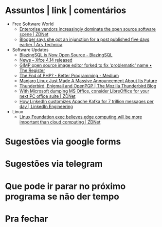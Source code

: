
Assuntos | link | comentários
=============================
* Free Software World
  * [Enterprise vendors increasingly dominate the open source software scene | ZDNet](https://www.zdnet.com/article/enterprise-vendors-now-dominate-the-open-source-software-scene/)
  * [Blogger says she got an injunction for a post published five days earlier | Ars Technica](https://arstechnica.com/tech-policy/2019/08/blogger-says-she-got-an-injunction-for-a-post-published-five-days-earlier/)
* Software Updates
  * [BlazingSQL is Now Open Source - BlazingSQL](https://blog.blazingdb.com/blazingsql-is-now-open-source-b859d342ec20)
  * [News – Xfce 4.14 released](https://xfce.org/about/news/?post=1565568000)
  * [GIMP open source image editor forked to fix 'problematic' name • The Register](https://www.theregister.co.uk/2019/08/28/gimp_open_source_image_editor_forked_to_fix_problematic_name/)
  * [The End of PHP? - Better Programming - Medium](https://medium.com/better-programming/the-end-of-php-18ba209dbc6d)
  * [Manjaro Linux Just Made A Massive Announcement About Its Future](https://www.forbes.com/sites/jasonevangelho/2019/09/08/manjaro-linux-just-made-a-massive-announcement-about-its-future/)
  * [Thunderbird, Enigmail and OpenPGP | The Mozilla Thunderbird Blog](https://blog.mozilla.org/thunderbird/2019/10/thunderbird-enigmail-and-openpgp/)
  * [With Microsoft dumping MS Office, consider LibreOffice for your next PC office suite | ZDNet](https://www.zdnet.com/article/with-microsoft-dumping-ms-office-consider-libreoffice-for-your-next-pc-office-suite/)
  * [How LinkedIn customizes Apache Kafka for 7 trillion messages per day | LinkedIn Engineering](https://engineering.linkedin.com/blog/2019/apache-kafka-trillion-messages)
* Linux
  * [Linux Foundation exec believes edge computing will be more important than cloud computing | ZDNet](http://flip.it/fX6hLo)


Sugestões via google forms
==========================


Sugestões via telegram
======================


Que pode ir parar no próximo programa se não der tempo
=======================================================


Pra fechar
==========

